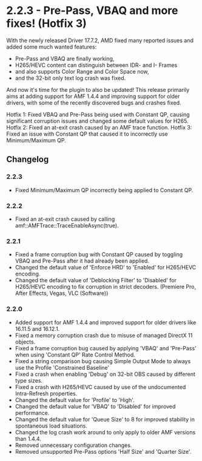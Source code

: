 # 2.2.3 - Pre-Pass, VBAQ and more fixes! (Hotfix 3)
With the newly released Driver 17.7.2, AMD fixed many reported issues and added some much wanted features:

- Pre-Pass and VBAQ are finally working,
- H265/HEVC content can distinguish between IDR- and I- Frames
- and also supports Color Range and Color Space now,
- and the 32-bit only text log crash was fixed.

And now it's time for the plugin to also be updated! This release primarily aims at adding support for AMF 1.4.4 and improving support for older drivers, with some of the recently discovered bugs and crashes fixed.

Hotfix 1: Fixed VBAQ and Pre-Pass being used with Constant QP, causing significant corruption issues and changed some default values for H265.
Hotfix 2: Fixed an at-exit crash caused by an AMF trace function.
Hotfix 3: Fixed an issue with Constant QP that caused it to incorrectly use Minimum/Maximum QP.

## Changelog
### 2.2.3
* Fixed Minimum/Maximum QP incorrectly being applied to Constant QP.

### 2.2.2
* Fixed an at-exit crash caused by calling amf::AMFTrace::TraceEnableAsync(true).

### 2.2.1
* Fixed a frame corruption bug with Constant QP caused by toggling VBAQ and Pre-Pass after it had already been applied.
* Changed the default value of 'Enforce HRD' to 'Enabled' for H265/HEVC encoding.
* Changed the default value of 'Deblocking Filter' to 'Disabled' for H265/HEVC encoding to fix corruption in strict decoders. (Premiere Pro, After Effects, Vegas, VLC (Software))

### 2.2.0
* Added support for AMF 1.4.4 and improved support for older drivers like 16.11.5 and 16.12.1.
* Fixed a memory corruption crash due to misuse of managed DirectX 11 objects.
* Fixed a frame corruption bug caused by applying 'VBAQ' and 'Pre-Pass' when using 'Constant QP' Rate Control Method.
* Fixed a string comparison bug causing Simple Output Mode to always use the Profile 'Constrained Baseline'
* Fixed a crash when enabling 'Debug' on 32-bit OBS caused by different type sizes.
* Fixed a crash with H265/HEVC caused by use of the undocumented Intra-Refresh properties.
* Changed the default value for 'Profile' to 'High'.
* Changed the default value for 'VBAQ' to 'Disabled' for improved performance.
* Changed the default value for 'Queue Size' to 8 for improved stability in spontaneous load situations.
* Changed the log crash work around to only apply to older AMF versions than 1.4.4.
* Removed unnecessary configuration changes.
* Removed unsupported Pre-Pass options 'Half Size' and 'Quarter Size'.